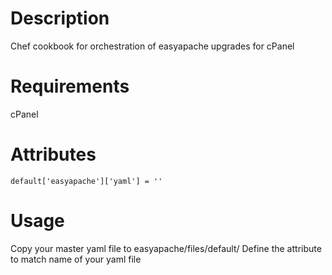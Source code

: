 Description
===========
Chef cookbook for orchestration of easyapache upgrades for cPanel

Requirements
============
cPanel

Attributes
==========
```
default['easyapache']['yaml'] = ''
```

Usage
=====
Copy your master yaml file to easyapache/files/default/
Define the attribute to match name of your yaml file

